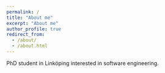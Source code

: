 ```yaml
---
permalink: /
title: "About me"
excerpt: "About me"
author_profile: true
redirect_from: 
  - /about/
  - /about.html
---
```


PhD student in Linköping interested in software engineering.
